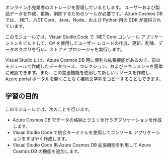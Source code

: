 オンライン小売業者のストレージを管理しているとします。 ユーザーおよび製品データを作成、更新、削除するためのツールが必要です。 Azure Cosmos DB では、.NET、.NET Core、Java、Node、および Python 用の SDK が提供されています。

このモジュールでは、Visual Studio Code で .NET Core コンソール アプリケーションをビルドして、C# を使用してユーザー レコードの作成、更新、削除、データのクエリを行い、ストアド プロシージャを実行します。

Visual Studio には、Azure Cosmos DB 用に便利な拡張機能があるので、前のモジュールで作成したデータベース、コレクション、およびドキュメントを簡単に確認できます。また、この拡張機能を使用して新しいリソースを作成し、Azure portal ポータルを開くことなく接続文字列をコピーすることもできます。

## <a name="learning-objectives"></a>学習の目的

このモジュールでは、次のことを行います。  

- Azure Cosmos DB でデータの格納とクエリを行うアプリケーションを作成します。
- Visual Studio Code で統合ターミナルを使用してコンソール アプリケーションをすばやく作成します。
- Visual Studio Code 用 Azure Cosmos DB 拡張機能を利用して Azure Cosmos DB の機能を追加します。